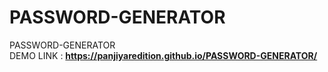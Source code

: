 # PASSWORD-GENERATOR
PASSWORD-GENERATOR <BR>
DEMO LINK : **https://panjiyaredition.github.io/PASSWORD-GENERATOR/**
